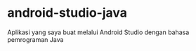 # android-studio-java
Aplikasi yang saya buat melalui Android Studio dengan bahasa pemrograman Java
